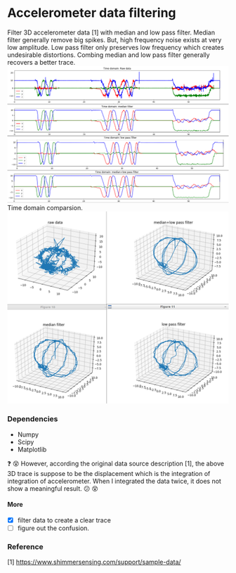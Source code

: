 # Accelerometer data filtering
Filter 3D accelerometer data [1] with median and low pass filter. Median filter generally remove big spikes. But, high frequency noise exists at very low amplitude. Low pass filter only preserves low frequency which creates undesirable distortions. Combing median and low pass filter generally recovers a better trace. </br>
![time domain](screenshots/filter_time_domain.png)
Time domain comparsion. 
![3d trace](screenshots/trace.png)

### Dependencies
- Numpy
- Scipy
- Matplotlib

:question: :dizzy_face: However, according the original data source description [1], the above 3D trace is suppose to be the displacement which is the integration of integration of accelerometer. When I integrated the data twice, it does not show a meaningful result. :confused:  :dizzy_face:

#### More
- [x] filter data to create a clear trace
- [ ] figure out the confusion.

### Reference
[1] https://www.shimmersensing.com/support/sample-data/
